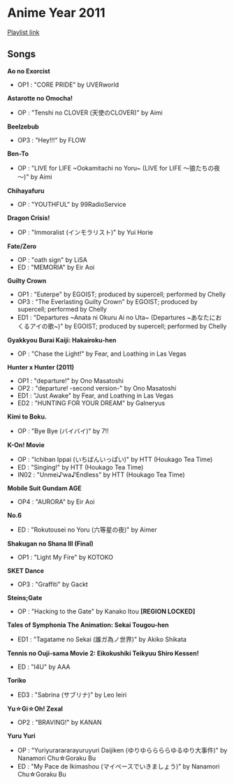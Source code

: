 # Anime Year 2011

[Playlist link](https://open.spotify.com/user/fz230568w0ccmom2dg3zvxq1h/playlist/1Dak9MxmVd5zJVJQrlNQBS?si=aLZj5vSKQq6TJxZME9XHvQ)

## Songs

**Ao no Exorcist**
* OP1 : "CORE PRIDE" by UVERworld

**Astarotte no Omocha!**
* OP : "Tenshi no CLOVER (天使のCLOVER)" by Aimi

**Beelzebub**
* OP3 : "Hey!!!" by FLOW

**Ben-To**
* OP : "LIVE for LIFE ~Ookamitachi no Yoru~ (LIVE for LIFE ～狼たちの夜～)" by Aimi

**Chihayafuru**
* OP : "YOUTHFUL" by 99RadioService

**Dragon Crisis!**
* OP : "Immoralist (インモラリスト)" by Yui Horie

**Fate/Zero**
* OP : "oath sign" by LiSA
* ED : "MEMORIA" by Eir Aoi

**Guilty Crown**
* OP1 : "Euterpe" by EGOIST; produced by supercell; performed by Chelly
* OP3 : "The Everlasting Guilty Crown" by EGOIST; produced by supercell; performed by Chelly
* ED1 : "Departures ~Anata ni Okuru Ai no Uta~ (Departures ~あなたにおくるアイの歌~)" by EGOIST; produced by supercell; performed by Chelly

**Gyakkyou Burai Kaiji: Hakairoku-hen**
* OP : "Chase the Light!" by Fear, and Loathing in Las Vegas

**Hunter x Hunter (2011)**
* OP1 : "departure!" by Ono Masatoshi
* OP2 : "departure! -second version-" by Ono Masatoshi
* ED1 : "Just Awake" by Fear, and Loathing in Las Vegas
* ED2 : "HUNTING FOR YOUR DREAM" by Galneryus

**Kimi to Boku.**
* OP : "Bye Bye (バイバイ)" by 7!!

**K-On! Movie**
* OP : "Ichiban Ippai (いちばんいっぱい)" by HTT (Houkago Tea Time)
* ED : "Singing!" by HTT (Houkago Tea Time)
* IN02 : "Unmei♪wa♪Endless" by HTT (Houkago Tea Time)

**Mobile Suit Gundam AGE**
* OP4 : "AURORA" by Eir Aoi

**No.6**
* ED : "Rokutousei no Yoru (六等星の夜)" by Aimer

**Shakugan no Shana III (Final)**
* OP1 : "Light My Fire" by KOTOKO

**SKET Dance**
* OP3 : "Graffiti" by Gackt

**Steins;Gate**
* OP : "Hacking to the Gate" by Kanako Itou **[REGION LOCKED]**

**Tales of Symphonia The Animation: Sekai Tougou-hen**
* ED1 : "Tagatame no Sekai (誰ガ為ノ世界)" by Akiko Shikata

**Tennis no Ouji-sama Movie 2: Eikokushiki Teikyuu Shiro Kessen!**
* ED : "I4U" by AAA

**Toriko**
* ED3 : "Sabrina (サブリナ)" by Leo Ieiri

**Yu☆Gi☆Oh! Zexal**
* OP2 : "BRAVING!" by KANAN

**Yuru Yuri**
* OP : "Yuriyurarararayuruyuri Daijiken (ゆりゆららららゆるゆり大事件)" by Nanamori Chu☆Goraku Bu
* ED : "My Pace de Ikimashou (マイぺースでいきましょう)" by Nanamori Chu☆Goraku Bu